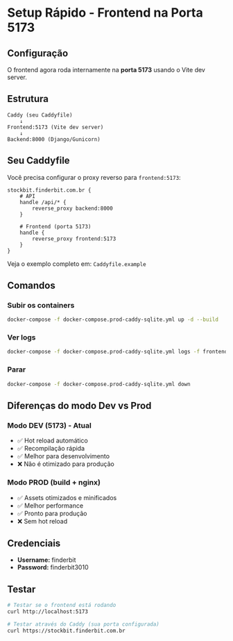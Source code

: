 # Setup Rápido - Frontend na Porta 5173

## Configuração

O frontend agora roda internamente na **porta 5173** usando o Vite dev server.

## Estrutura

```
Caddy (seu Caddyfile)
    ↓
Frontend:5173 (Vite dev server)
    ↓
Backend:8000 (Django/Gunicorn)
```

## Seu Caddyfile

Você precisa configurar o proxy reverso para `frontend:5173`:

```caddy
stockbit.finderbit.com.br {
    # API
    handle /api/* {
        reverse_proxy backend:8000
    }

    # Frontend (porta 5173)
    handle {
        reverse_proxy frontend:5173
    }
}
```

Veja o exemplo completo em: `Caddyfile.example`

## Comandos

### Subir os containers
```bash
docker-compose -f docker-compose.prod-caddy-sqlite.yml up -d --build
```

### Ver logs
```bash
docker-compose -f docker-compose.prod-caddy-sqlite.yml logs -f frontend
```

### Parar
```bash
docker-compose -f docker-compose.prod-caddy-sqlite.yml down
```

## Diferenças do modo Dev vs Prod

### Modo DEV (5173) - Atual
- ✅ Hot reload automático
- ✅ Recompilação rápida
- ✅ Melhor para desenvolvimento
- ❌ Não é otimizado para produção

### Modo PROD (build + nginx)
- ✅ Assets otimizados e minificados
- ✅ Melhor performance
- ✅ Pronto para produção
- ❌ Sem hot reload

## Credenciais

- **Username:** finderbit
- **Password:** finderbit3010

## Testar

```bash
# Testar se o frontend está rodando
curl http://localhost:5173

# Testar através do Caddy (sua porta configurada)
curl https://stockbit.finderbit.com.br
```

